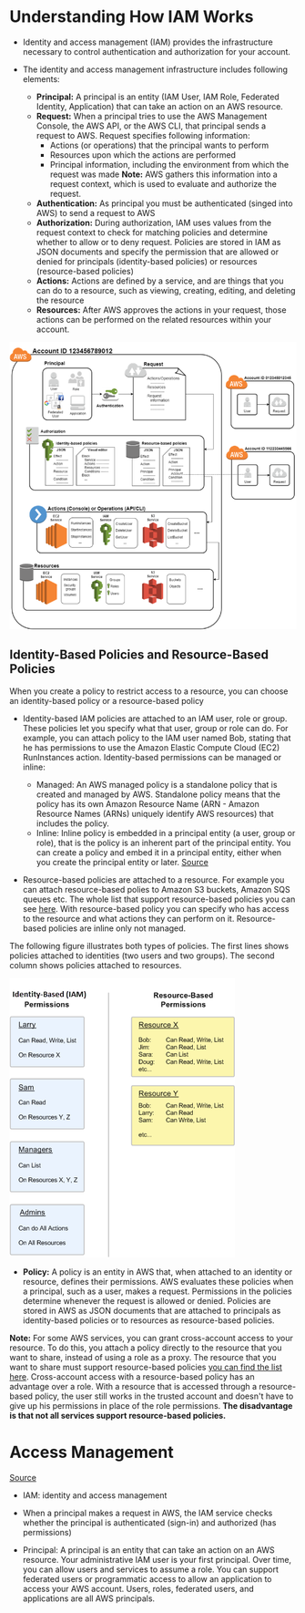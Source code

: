 # Understanding How IAM Works

* Identity and access management (IAM) provides the infrastructure necessary to control authentication and authorization for your account.

* The identity and access management infrastructure includes following elements:

    + **Principal:** A principal is an entity (IAM User, IAM Role, Federated Identity, Application) that can take an action on an AWS resource.
    + **Request:** When a principal tries to use the AWS Management Console, the AWS API, or the AWS CLI, that principal sends a request to AWS. Request specifies following information:
        - Actions (or operations) that the principal wants to perform
        - Resources upon which the actions are performed
        - Principal information, including the environment from which the request was made
        **Note:** AWS gathers this information into a request context, which is used to evaluate and authorize the request.
    + **Authentication:** As principal you must be authenticated (singed into AWS) to send a request to AWS
    + **Authorization:** During authorization, IAM uses values from the request context to check for matching policies and determine whether to allow or to deny request. Policies are stored in IAM as JSON documents and specify the permission that are allowed or denied for principals (identity-based policies) or resources (resource-based policies)
    + **Actions:** Actions are defined by a service, and are things that you can do to a resource, such as viewing, creating, editing, and deleting the resource
    + **Resources:** After AWS approves the actions in your request, those actions can be performed on the related resources within your account.

![Diagram](./images/intro-diagram_800.png)

## Identity-Based Policies and Resource-Based Policies

When you create a policy to restrict access to a resource, you can choose an identity-based policy or a resource-based policy

* Identity-based IAM policies are attached to an IAM user, role or group. These policies let you specify what that user, group or role can do. For example, you can attach policy to the IAM user named Bob, stating that he has permissions to use the Amazon Elastic Compute Cloud (EC2) RunInstances action. Identity-based permissions can be managed or inline:
    + Managed: An AWS managed policy is a standalone policy that is created and managed by AWS. Standalone policy means that the policy has its own Amazon Resource Name (ARN - Amazon Resource Names (ARNs) uniquely identify AWS resources) that includes the policy.
    + Inline: Inline policy is embedded in a principal entity (a user, group or role), that is the policy is an inherent part of the principal entity. You can create a policy and embed it in a principal entity, either when you create the principal entity or later. [Source](https://docs.aws.amazon.com/IAM/latest/UserGuide/access_policies_managed-vs-inline.html)

* Resource-based policies are attached to a resource. For example you can attach resource-based polies to Amazon S3 buckets, Amazon SQS queues etc. The whole list that support resource-based policies you can see [here](https://docs.aws.amazon.com/IAM/latest/UserGuide/reference_aws-services-that-work-with-iam.html). With resource-based policy you can specify who has access to the resource and what actions they can perform on it. Resource-based policies are inline only not managed.

The following figure illustrates both types of policies. The first lines shows policies attached to identities (two users and two groups). The second column shows policies attached to resources.

![Types](./images/Types_of_Permissions.diagram.png)

* **Policy:** A policy is an entity in AWS that, when attached to an identity or resource, defines their permissions. AWS evaluates these policies when a principal, such as a user, makes a request. Permissions in the policies determine whenever the request is allowed or denied. Policies are stored in AWS as JSON documents that are attached to principals as identity-based policies or to resources as resource-based policies. 

**Note:** For some AWS services, you can grant cross-account access to your resource. To do this, you attach a policy directly to the resource that you want to share, instead of using a role as a proxy. The resource that you want to share must support resource-based policies [you can find the list here](https://docs.aws.amazon.com/IAM/latest/UserGuide/reference_aws-services-that-work-with-iam.html). Cross-account access with a resource-based policy has an advantage over a role. With a resource that is accessed through a resource-based policy, the user still works in the trusted account and doesn't have to give up his permissions in place of the role permissions. **The disadvantage is that not all services support resource-based policies.**







# Access Management

[Source](https://docs.aws.amazon.com/IAM/latest/UserGuide/access.html)

* IAM: identity and access management

* When a principal makes a request in AWS, the IAM service checks whether the principal is authenticated (sign-in) and authorized (has permissions)

* Principal: A principal is an entity that can take an action on an AWS resource. Your administrative IAM user is your first principal. Over time, you can allow users and services to assume a role. You can support federated users or programmatic access to allow an application to access your AWS account. Users, roles, federated users, and applications are all AWS principals.

